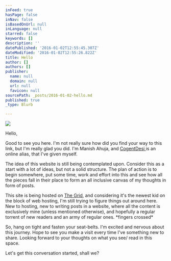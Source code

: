 ```yaml
---
inFeed: true
hasPage: false
inNav: false
isBasedOnUrl: null
inLanguage: null
starred: false
keywords: []
description: ''
datePublished: '2016-01-02T12:55:45.307Z'
dateModified: '2016-01-02T12:55:26.822Z'
title: Hello
author: []
authors: []
publisher:
  name: null
  domain: null
  url: null
  favicon: null
sourcePath: _posts/2016-01-02-hello.md
published: true
_type: Blurb

---
```

![](https://the-grid-user-content.s3-us-west-2.amazonaws.com/69e3a5f1-f47d-426e-9753-9f55ee6e5ec9.png)

Hello, 

Good to see you here. I'm not really sure how did you find your way to this link, but I'm really glad you did. I'm Manish Ahuja, and [CogentDesi ][0]is an online alias, that I've given myself. 

The idea of this website is still being contemplated upon. Consider this as a start with a lot of ideas, but not a solid structure. The plan of action is to begin somewhere, put some time, work and effort into this and see how all the pieces fall in their place to form an all inclusive canvas of my thoughts in form of posts.

This site is being hosted on [The Grid][1], and considering it's the newest kid on the block of web hosting, I'm still trying to figure things out around here. New to hosting, new to writing posts in a website, where all the content is exclusively mine (unless mentioned otherwise), and hopefully a regular torrent of new readers and an army of regular ones. \*fingers crossed\* 

So, hang on tight and fasten your seat-belts. I'm excited and nervous about this journey. Hope to see you make a visit every time I've something new to share. 
Looking forward to your thoughts on what you see/ read in this space. 

Let's get this conversation started, shall we?


[0]: http://twitter.com/CogentDesi
[1]: https://thegrid.io/#39354
